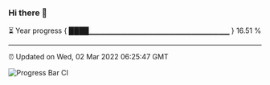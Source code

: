 ### Hi there 👋

⏳ Year progress { ████▁▁▁▁▁▁▁▁▁▁▁▁▁▁▁▁▁▁▁▁▁▁▁▁▁▁ } 16.51 %

---

⏰ Updated on Wed, 02 Mar 2022 06:25:47 GMT

![Progress Bar CI](https://github.com/ZhaoGui/ZhaoGui/workflows/Progress%20Bar%20CI/badge.svg)
